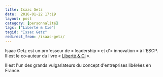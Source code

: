 ```yaml
---
title: Isaac Getz
date:  2016-01-22 17:19
layout: post
category: [personnalité]
tags: ["Liberté & Cie"]
tagid: "Issac Getz"
redirect_from: /isaac-getz/
---
```


Isaac Getz est un professeur de « leadership » et d'« innovation » à l'ESCP. Il est le co-auteur du livre « [Liberté & Ci](/livre/2016/01/18/liberte-et-compagnie-isaac-getz/) ».

Il est l'un des grands vulgariateurs du concept d'entreprises libérées en France.
